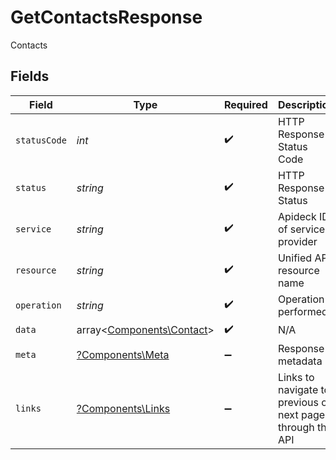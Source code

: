 # GetContactsResponse

Contacts


## Fields

| Field                                                           | Type                                                            | Required                                                        | Description                                                     | Example                                                         |
| --------------------------------------------------------------- | --------------------------------------------------------------- | --------------------------------------------------------------- | --------------------------------------------------------------- | --------------------------------------------------------------- |
| `statusCode`                                                    | *int*                                                           | :heavy_check_mark:                                              | HTTP Response Status Code                                       | 200                                                             |
| `status`                                                        | *string*                                                        | :heavy_check_mark:                                              | HTTP Response Status                                            | OK                                                              |
| `service`                                                       | *string*                                                        | :heavy_check_mark:                                              | Apideck ID of service provider                                  | zoho-crm                                                        |
| `resource`                                                      | *string*                                                        | :heavy_check_mark:                                              | Unified API resource name                                       | contacts                                                        |
| `operation`                                                     | *string*                                                        | :heavy_check_mark:                                              | Operation performed                                             | all                                                             |
| `data`                                                          | array<[Components\Contact](../../Models/Components/Contact.md)> | :heavy_check_mark:                                              | N/A                                                             |                                                                 |
| `meta`                                                          | [?Components\Meta](../../Models/Components/Meta.md)             | :heavy_minus_sign:                                              | Response metadata                                               |                                                                 |
| `links`                                                         | [?Components\Links](../../Models/Components/Links.md)           | :heavy_minus_sign:                                              | Links to navigate to previous or next pages through the API     |                                                                 |